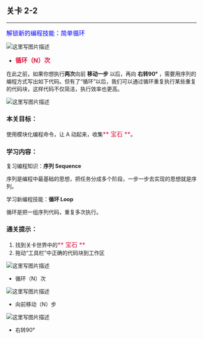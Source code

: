 ## 关卡 2-2

------
<font color=#0000FF size=3>解锁新的编程技能：简单循环</font>

 ![这里写图片描述](scene/image/repeat_times.png)
  - <font color=#DC143C size=3>**循环（N）次**</font>

在此之前，如果你想执行**两次**向前 **移动一步** 以后，再向 **右转90°** ，需要用序列的编程方式写出如下代码。但有了“循环”以后，我们可以通过循环重复执行某些重复的代码块，这样代码不仅简洁，执行效率也更高。

 ![这里写图片描述](scene/image/repeat_times_eg.png)

### 本关目标：
使用模块化编程命令，让 A 动起来，收集<font color=#DC143C size=3>** 宝石 **</font>。

### 学习内容：
复习编程知识：**序列 Sequence**

序列是编程中最基础的思想，把任务分成多个阶段，一步一步去实现的思想就是序列。

学习新编程技能：**循环 Loop**

循环是把一组序列代码，重复多次执行。

### 通关提示：
1. 找到关卡世界中的<font color=#DC143C size=3>** 宝石 **</font>
2. 拖动“工具栏”中正确的代码块到工作区
 
 ![这里写图片描述](scene/image/repeat_times.png)
 - 循环（N）次
 
 ![这里写图片描述](scene/image/move_forward.png)
 - 向前移动（N）步
 
 ![这里写图片描述](scene/image/turn_right.png)
 - 右转90°
 